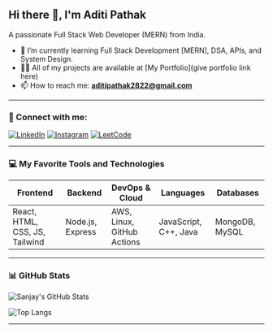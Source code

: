 ## Hi there 👋, I'm Aditi Pathak

A passionate Full Stack Web Developer (MERN) from India.

<!--
**aditipathak28/aditipathak28** is a ✨ _special_ ✨ repository because its `README.md` (this file) appears on your GitHub profile.

Here are some ideas to get you started:

- 🔭 I’m currently working on ...
- 🌱 I’m currently learning ...
- 👯 I’m looking to collaborate on ...
- 🤔 I’m looking for help with ...
- 💬 Ask me about ...
- 📫 How to reach me: ...
- 😄 Pronouns: ...
- ⚡ Fun fact: ...
- [![HackerRank](https://img.shields.io/badge/HackerRank-2EC866?style=flat&logo=hackerrank&logoColor=white)](https://www.hackerrank.com/profile/sanjay10_dev)

-->


- 🌱 I’m currently learning Full Stack Development [MERN], DSA, APIs, and System Design.
- 👨‍💻 All of my projects are available at [My Portfolio](give portfolio link here)
- 📫 How to reach me: **aditipathak2822@gmail.com**
<!-- - ⚡ Fun fact:  I have full conversations in my head, and sometimes they’re more interesting than real ones😂. -->

---

### 🔗 Connect with me:

[![LinkedIn](https://img.shields.io/badge/LinkedIn-blue?style=flat&logo=linkedin&logoColor=white)](https://www.linkedin.com/in/aditi-pathak-55447b201/)
[![Instagram](https://img.shields.io/badge/Instagram-E4405F?style=flat&logo=instagram&logoColor=white)](https://www.instagram.com/__aditi28/)
[![LeetCode](https://img.shields.io/badge/LeetCode-FFA116?style=flat&logo=leetcode&logoColor=black)](https://leetcode.com/u/aditipathak28/)

---

### 💻 My Favorite Tools and Technologies

| Frontend        | Backend         | DevOps & Cloud     | Languages       | Databases    |
|----------------|----------------|---------------------|----------------|-------------|
| React, HTML, CSS, JS, Tailwind | Node.js, Express | AWS, Linux, GitHub Actions | JavaScript, C++, Java | MongoDB, MySQL |

---

### 📊 GitHub Stats

![Sanjay's GitHub Stats](https://github-readme-stats.vercel.app/api?username=aditipathak28&show_icons=true&theme=radical)

![Top Langs](https://github-readme-stats.vercel.app/api/top-langs/?username=aditipathak28&layout=compact)

---


